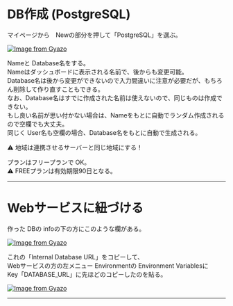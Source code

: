 # DB作成 (PostgreSQL)
マイページから　Newの部分を押して「PostgreSQL」を選ぶ。

[![Image from Gyazo](https://i.gyazo.com/68784126bda451e40ea105f32bfa5a16.png)](https://gyazo.com/68784126bda451e40ea105f32bfa5a16)

Nameと Database名をする。  
Nameはダッシュボードに表示される名前で、後からも変更可能。    
Database名は後から変更ができないので入力間違いに注意が必要だが、もちろん削除して作り直すこともできる。    
なお、Database名はすでに作成された名前は使えないので、同じものは作成できない。    
もし良い名前が思い付かない場合は、Nameをもとに自動でランダム作成されるので空欄でも大丈夫。  
同じく User名も空欄の場合、Database名をもとに自動で生成される。  

⚠️ 地域は連携させるサーバーと同じ地域にする！

プランはフリープランで OK。  
⚠️ FREEプランは有効期限90日となる。
***

# Webサービスに紐づける
作った DBの infoの下の方にこのような欄がある。

[![Image from Gyazo](https://i.gyazo.com/f9dd0acf5edb186476d16969a46373ab.png)](https://gyazo.com/f9dd0acf5edb186476d16969a46373ab)

これの「Internal Database URL」をコピーして、  
Webサービスの方の左メニュー Environmentの Environment Variablesに   
Key「DATABASE_URL」に先ほどのコピーしたのを貼る。

[![Image from Gyazo](https://i.gyazo.com/894e4cf2f8131e6427b1d8bb2f220ced.png)](https://gyazo.com/894e4cf2f8131e6427b1d8bb2f220ced)
***

